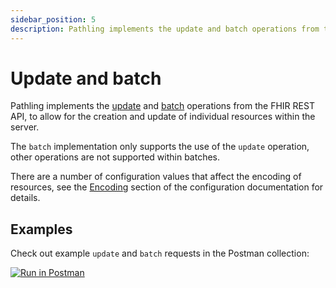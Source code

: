 ```yaml
---
sidebar_position: 5
description: Pathling implements the update and batch operations from the FHIR REST API, to allow for the creation and update of individual resources within the server.
---
```


# Update and batch

Pathling implements the [update](https://hl7.org/fhir/R4/http.html#update) and
[batch](https://hl7.org/fhir/R4/http.html#transaction) operations from the FHIR
REST API, to allow for the creation and update of individual resources within
the server.

The `batch` implementation only supports the use of the `update` operation,
other operations are not supported within batches.

There are a number of configuration values that affect the encoding of
resources, see the [Encoding](../configuration#encoding) section of the
configuration documentation for details.

## Examples

Check out example `update` and `batch` requests in the Postman collection:

<a class="postman-link"
href="https://documenter.getpostman.com/view/634774/UVsQs48s#54f391df-c993-445b-aa2e-f476efcfe4f9">
<img src="https://run.pstmn.io/button.svg" alt="Run in Postman"/></a>
